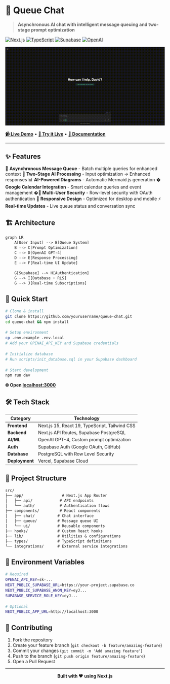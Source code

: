# 🚀 Queue Chat

> **Asynchronous AI chat with intelligent message queuing and two-stage prompt optimization**

[![Next.js](https://img.shields.io/badge/Next.js-15-black?logo=next.js)](https://nextjs.org/)
[![TypeScript](https://img.shields.io/badge/TypeScript-5-blue?logo=typescript)](https://www.typescriptlang.org/)
[![Supabase](https://img.shields.io/badge/Supabase-Database-green?logo=supabase)](https://supabase.com/)
[![OpenAI](https://img.shields.io/badge/OpenAI-GPT--4-orange?logo=openai)](https://openai.com/)

![Queue Chat Demo](./public/demo.gif)

**[📹 Live Demo](./public/demo.mp4)** • **[🔗 Try it Live](#)** • **[📖 Documentation](#)**

---

## ✨ Features

🔄 **Asynchronous Message Queue** - Batch multiple queries for enhanced context
🧠 **Two-Stage AI Processing** - Input optimization → Enhanced responses
📊 **AI-Powered Diagrams** - Automatic Mermaid.js generation
� **Google Calendar Integration** - Smart calendar queries and event management
�🔐 **Multi-User Security** - Row-level security with OAuth authentication
📱 **Responsive Design** - Optimized for desktop and mobile
⚡ **Real-time Updates** - Live queue status and conversation sync

## 🏗️ Architecture

```mermaid
graph LR
    A[User Input] --> B[Queue System]
    B --> C[Prompt Optimization]
    C --> D[OpenAI GPT-4]
    D --> E[Response Processing]
    E --> F[Real-time UI Update]

    G[Supabase] --> H[Authentication]
    G --> I[Database + RLS]
    G --> J[Real-time Subscriptions]
```

## 🚀 Quick Start

```bash
# Clone & install
git clone https://github.com/yourusername/queue-chat.git
cd queue-chat && npm install

# Setup environment
cp .env.example .env.local
# Add your OPENAI_API_KEY and Supabase credentials

# Initialize database
# Run scripts/init_database.sql in your Supabase dashboard

# Start development
npm run dev
```

**🌐 Open [localhost:3000](http://localhost:3000)**

## 🛠️ Tech Stack

| Category | Technology |
|----------|------------|
| **Frontend** | Next.js 15, React 19, TypeScript, Tailwind CSS |
| **Backend** | Next.js API Routes, Supabase PostgreSQL |
| **AI/ML** | OpenAI GPT-4, Custom prompt optimization |
| **Auth** | Supabase Auth (Google OAuth, GitHub) |
| **Database** | PostgreSQL with Row Level Security |
| **Deployment** | Vercel, Supabase Cloud |

## 📁 Project Structure

```
src/
├── app/                 # Next.js App Router
│   ├── api/            # API endpoints
│   └── auth/           # Authentication flows
├── components/         # React components
│   ├── chat/          # Chat interface
│   ├── queue/         # Message queue UI
│   └── ui/            # Reusable components
├── hooks/             # Custom React hooks
├── lib/               # Utilities & configurations
├── types/             # TypeScript definitions
└── integrations/      # External service integrations
```

## 🔧 Environment Variables

```bash
# Required
OPENAI_API_KEY=sk-...
NEXT_PUBLIC_SUPABASE_URL=https://your-project.supabase.co
NEXT_PUBLIC_SUPABASE_ANON_KEY=eyJ...
SUPABASE_SERVICE_ROLE_KEY=eyJ...

# Optional
NEXT_PUBLIC_APP_URL=http://localhost:3000
```

## 🤝 Contributing

1. Fork the repository
2. Create your feature branch (`git checkout -b feature/amazing-feature`)
3. Commit your changes (`git commit -m 'Add amazing feature'`)
4. Push to the branch (`git push origin feature/amazing-feature`)
5. Open a Pull Request

---

<div align="center">
  <strong>Built with ❤️ using Next.js</strong>
</div>